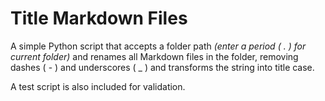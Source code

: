 ﻿# Title Markdown Files

A simple Python script that accepts a folder path _(enter a period ( . ) for current folder)_ and renames all Markdown files in the folder, removing dashes ( - ) and underscores ( _ ) and transforms the string into title case.

A test script is also included for validation.
